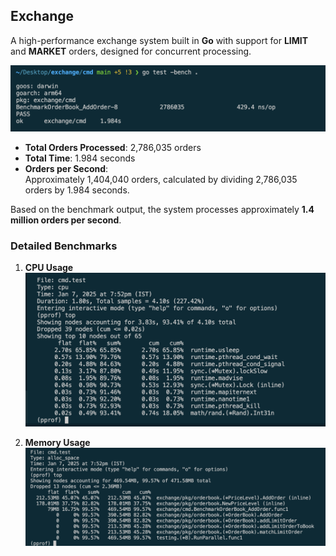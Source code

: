 ## Exchange

A high-performance exchange system built in **Go** with support for **LIMIT** and **MARKET** orders, designed for concurrent processing.

![Benchmark Image](https://github.com/vanshpatelx/exchange/blob/main/img/bench.png)

- **Total Orders Processed**: 2,786,035 orders  
- **Total Time**: 1.984 seconds  
- **Orders per Second**:  
   Approximately 1,404,040 orders, calculated by dividing 2,786,035 orders by 1.984 seconds.


Based on the benchmark output, the system processes approximately **1.4 million orders per second**.

### Detailed Benchmarks

1. **CPU Usage**  
   ![CPU Usage](https://github.com/vanshpatelx/exchange/blob/main/img/cpu.png)

2. **Memory Usage**  
   ![Memory Usage](https://github.com/vanshpatelx/exchange/blob/main/img/memory.png)
